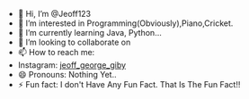 - 👋 Hi, I’m @Jeoff123
- 👀 I’m interested in Programming(Obviously),Piano,Cricket.
- 🌱 I’m currently learning Java, Python...
- 💞️ I’m looking to collaborate on 
- 📫 How to reach me:
- Instagram:  [jeoff_george_giby](https://www.instagram.com/jeoff_george_giby/)
- 😄 Pronouns: Nothing Yet..
- ⚡ Fun fact: I don't Have Any Fun Fact. That Is The Fun Fact!!

<!---
Jeoff123/Jeoff123 is a ✨ special ✨ repository because its `README.md` (this file) appears on your GitHub profile.
You can click the Preview link to take a look at your changes.
--->
